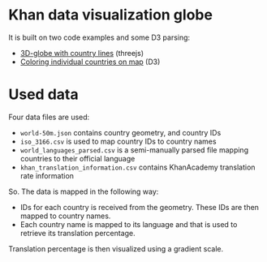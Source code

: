 # Khan data visualization globe

It is built on two code examples and some D3 parsing:

* [3D-globe with country lines](http://www.delimited.io/blog/2015/5/16/interactive-webgl-globes-with-threejs-and-d3) (threejs)
* [Coloring individual countries on map](http://bl.ocks.org/rveciana/f46df2272b289a9ce4e7) (D3)

# Used data

Four data files are used:

* `world-50m.json` contains country geometry, and country IDs
* `iso_3166.csv` is used to map country IDs to country names
* `world_languages_parsed.csv` is a semi-manually parsed file mapping countries to their official language
* `khan_translation_information.csv` contains KhanAcademy translation rate information

So. The data is mapped in the following way:

* IDs for each country is received from the geometry. These IDs are then mapped to country names.
* Each country name is mapped to its language and that is used to retrieve its translation percentage.

Translation percentage is then visualized using a gradient scale.

